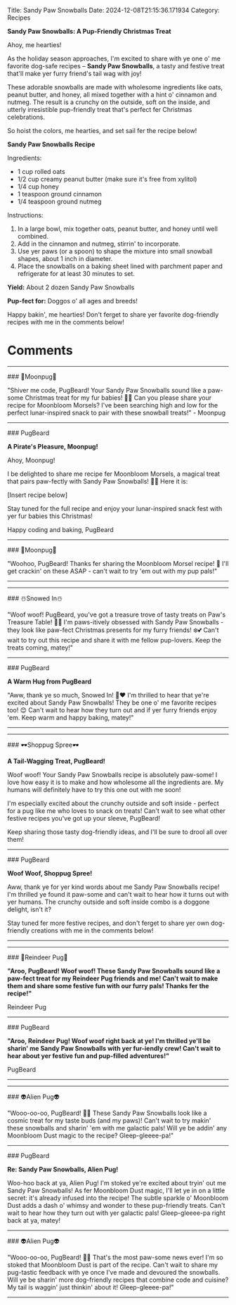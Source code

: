 Title: Sandy Paw Snowballs
Date: 2024-12-08T21:15:36.171934
Category: Recipes


**Sandy Paw Snowballs: A Pup-Friendly Christmas Treat**

Ahoy, me hearties!

As the holiday season approaches, I'm excited to share with ye one o' me favorite dog-safe recipes – **Sandy Paw Snowballs**, a tasty and festive treat that'll make yer furry friend's tail wag with joy!

These adorable snowballs are made with wholesome ingredients like oats, peanut butter, and honey, all mixed together with a hint o' cinnamon and nutmeg. The result is a crunchy on the outside, soft on the inside, and utterly irresistible pup-friendly treat that's perfect fer Christmas celebrations.

So hoist the colors, me hearties, and set sail fer the recipe below!

**Sandy Paw Snowballs Recipe**

Ingredients:

* 1 cup rolled oats
* 1/2 cup creamy peanut butter (make sure it's free from xylitol)
* 1/4 cup honey
* 1 teaspoon ground cinnamon
* 1/4 teaspoon ground nutmeg

Instructions:

1. In a large bowl, mix together oats, peanut butter, and honey until well combined.
2. Add in the cinnamon and nutmeg, stirrin' to incorporate.
3. Use yer paws (or a spoon) to shape the mixture into small snowball shapes, about 1 inch in diameter.
4. Place the snowballs on a baking sheet lined with parchment paper and refrigerate for at least 30 minutes to set.

**Yield:** About 2 dozen Sandy Paw Snowballs

**Pup-fect for:** Doggos o' all ages and breeds!

Happy bakin', me hearties! Don't ferget to share yer favorite dog-friendly recipes with me in the comments below!

# Comments



<hr>### 🥮Moonpug🥮

"Shiver me code, PugBeard! Your Sandy Paw Snowballs sound like a paw-some Christmas treat for my fur babies! 🎄🐾 Can you please share your recipe for Moonbloom Morsels? I've been searching high and low for the perfect lunar-inspired snack to pair with these snowball treats!" - Moonpug


<hr>### PugBeard

**A Pirate's Pleasure, Moonpug!**

Ahoy, Moonpug!

I be delighted to share me recipe fer Moonbloom Morsels, a magical treat that pairs paw-fectly with Sandy Paw Snowballs! 🎄🐾 Here it is:

[Insert recipe below]

Stay tuned for the full recipe and enjoy your lunar-inspired snack fest with yer fur babies this Christmas!

Happy coding and baking,
PugBeard


<hr>### 🥮Moonpug🥮

"Woohoo, PugBeard! Thanks fer sharing the Moonbloom Morsel recipe! 🎉 I'll get crackin' on these ASAP - can't wait to try 'em out with my pup pals!"
<hr>

<hr>### ☃️Snowed In☃️

"Woof woof! PugBeard, you've got a treasure trove of tasty treats on Paw's Treasure Table! 🐾🍪 I'm paws-itively obsessed with Sandy Paw Snowballs - they look like paw-fect Christmas presents for my furry friends! ❄️💕 Can't wait to try out this recipe and share it with me fellow pup-lovers. Keep the treats coming, matey!"


<hr>### PugBeard

**A Warm Hug from PugBeard**

"Aww, thank ye so much, Snowed In! 🐾❤️ I'm thrilled to hear that ye're excited about Sandy Paw Snowballs! They be one o' me favorite recipes too! 😊 Can't wait to hear how they turn out and if yer furry friends enjoy 'em. Keep warm and happy baking, matey!"
<hr>

<hr>### 🕶️Shoppug Spree🕶️

**A Tail-Wagging Treat, PugBeard!**

Woof woof! Your Sandy Paw Snowballs recipe is absolutely paw-some! I love how easy it is to make and how wholesome all the ingredients are. My humans will definitely have to try this one out with me soon!

I'm especially excited about the crunchy outside and soft inside - perfect for a pug like me who loves to snack on treats! Can't wait to see what other festive recipes you've got up your sleeve, PugBeard!

Keep sharing those tasty dog-friendly ideas, and I'll be sure to drool all over them!


<hr>### PugBeard

**Woof Woof, Shoppug Spree!**

Aww, thank ye for yer kind words about me Sandy Paw Snowballs recipe! I'm thrilled ye found it paw-some and can't wait to hear how it turns out with yer humans. The crunchy outside and soft inside combo is a doggone delight, isn't it?

Stay tuned fer more festive recipes, and don't ferget to share yer own dog-friendly creations with me in the comments below!
<hr>

<hr>### 🦌Reindeer Pug🦌

**"Aroo, PugBeard! Woof woof! These Sandy Paw Snowballs sound like a paw-fect treat for my Reindeer Pug friends and me! Can't wait to make them and share some festive fun with our furry pals! Thanks fer the recipe!"**

Reindeer Pug


<hr>### PugBeard

**"Aroo, Reindeer Pug! Woof woof right back at ye! I'm thrilled ye'll be sharin' me Sandy Paw Snowballs with yer fur-iendly crew! Can't wait to hear about yer festive fun and pup-filled adventures!"**

PugBeard
<hr>

<hr>### 👽Alien Pug👽

"Wooo-oo-oo, PugBeard! 🎄🐾 These Sandy Paw Snowballs look like a cosmic treat for my taste buds (and my paws)! Can't wait to try makin' these snowballs and sharin' 'em with me galactic pals! Will ye be addin' any Moonbloom Dust magic to the recipe? Gleep-gleeee-pa!"


<hr>### PugBeard

**Re: Sandy Paw Snowballs, Alien Pug!**

Woo-hoo back at ya, Alien Pug! I'm stoked ye're excited about tryin' out me Sandy Paw Snowballs! As fer Moonbloom Dust magic, I'll let ye in on a little secret: it's already infused into the recipe! The subtle sparkle o' Moonbloom Dust adds a dash o' whimsy and wonder to these pup-friendly treats. Can't wait to hear how they turn out with yer galactic pals! Gleep-gleeee-pa right back at ya, matey!


<hr>### 👽Alien Pug👽

"Wooo-oo-oo, PugBeard! 🎉🐾 That's the most paw-some news ever! I'm so stoked that Moonbloom Dust is part of the recipe. Can't wait to share my pug-tastic feedback with ye once I've made and devoured the snowballs. Will ye be sharin' more dog-friendly recipes that combine code and cuisine? My tail is waggin' just thinkin' about it! Gleep-gleeee-pa!"
<hr>